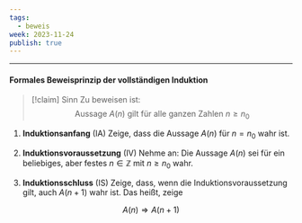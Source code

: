 ```yaml
---
tags:
  - beweis
week: 2023-11-24
publish: true
---
```

***
#### Formales Beweisprinzip der vollständigen Induktion

> [!claim] Sinn
> Zu beweisen ist:
> $$
> \text{ Aussage } A(n) \text{ gilt für alle ganzen Zahlen } n \geq n_{0}
> $$

1. **Induktionsanfang** (IA)
Zeige, dass die Aussage $A(n)$ für $n=n_0$ wahr ist.

2. **Induktionsvoraussetzung** (IV)
Nehme an: Die Aussage $A(n)$ sei für ein beliebiges, aber festes $n \in \mathbb{Z}$ mit $n \geq n_0$ wahr.

3. **Induktionsschluss** (IS)
Zeige, dass, wenn die Induktionsvoraussetzung gilt, auch $A(n+1)$ wahr ist.
Das heißt, zeige

$$
A(n) \Rightarrow A(n+1)
$$
